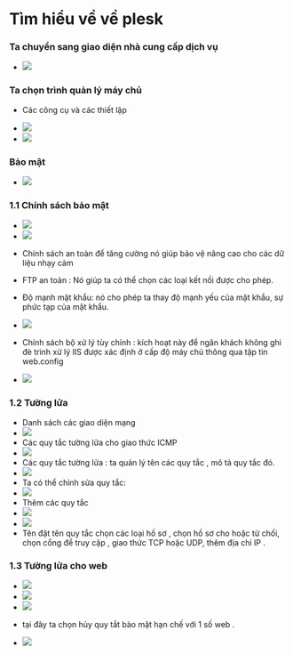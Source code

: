 # Tìm hiểu về về plesk 
### Ta chuyển sang giao diện nhà cung cấp dịch vụ
- <img src="img/1.PNG">

### Ta chọn trình quản lý máy chủ
- Các công cụ và các thiết lập
- <img src="img/2.PNG">

- <img src="img/3.PNG">

### Bảo mật

- <img src="img/5.PNG">

### 1.1 Chính sách bảo mật

- <img src="img/4.PNG">

- <img src="img/6.PNG">

- Chính sách an toàn để tăng cường nó giúp bảo vệ nâng cao cho các dữ liệu nhạy cảm 

- FTP an toàn : Nó giúp ta có thể chọn các loại kết nối được cho phép.

- Độ mạnh mật khẩu: nó cho phép ta thay độ mạnh yếu của mật khẩu, sự phức tạp của mật khẩu.
- <img src="img/7.PNG">

- Chính sách bộ xử lý tùy chỉnh : kích hoạt này để ngăn khách không ghi đè trình xử lý IIS được xác định ở cấp độ máy chủ thông qua tập tin web.config

- <img src="img/8.PNG">

### 1.2 Tường lửa 
- Danh sách các giao diện mạng
- <img src="img/9.PNG">
- Các quy tắc tường lửa cho giao thức ICMP
- <img src="img/10.PNG">
- Các quy tắc tường lửa : ta quản lý tên các quy tắc , mô tả quy tắc đó.
- <img src="img/11.PNG">
- Ta có thể chỉnh sửa quy tắc: 
- <img src="img/13.PNG">
- Thêm các quy tắc
- <img src="img/12.PNG">
- <img src="img/16.PNG">
- Tên đặt tên quy tắc chọn các loại hồ sơ , chọn hồ sơ cho hoặc từ chối, chọn cổng để truy cập , giao thức TCP hoặc UDP, thêm địa chỉ IP .
### 1.3 Tường lửa cho web 

- <img src="img/17.PNG">

- <img src="img/18.PNG">

- <img src="img/19.PNG">

- tại đây ta chọn hủy quy tắt bảo mật hạn chế với 1 số web .
- <img src="img/20.PNG">














